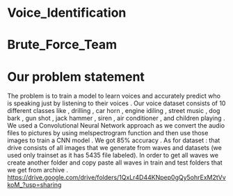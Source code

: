 # Voice_Identification
# Brute_Force_Team

# Our problem statement 

The problem is to train a model to learn voices and accurately predict who is speaking just by listening to their voices . Our voice dataset consists of 10 different classes like , drilling , car horn , engine idiling , street music , dog bark , gun shot , jack hammer , siren , air conditioner , and children playing .  We used a Convolutional Neural Network approach as we convert the audio files to pictures by using melspectrogram function and  then use those images to train a CNN model . We got 85% accuracy . 
As for dataset :
that drive consists of all images that we generate from waves and datasets (we used only trainset as it has 5435 file labeled). In order to get all waves we create another folder and copy paste all waves in train and test folders that we get from archive .
https://drive.google.com/drive/folders/1QxLr4D44KNpep0gQy5ohrExM2tVvkoM_?usp=sharing
